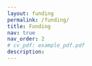 ```yaml
---
layout: funding
permalink: /funding/
title: Funding
nav: true
nav_order: 2
# cv_pdf: example_pdf.pdf
description: 
---
```

